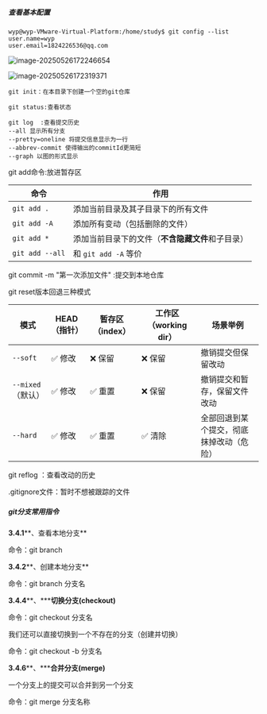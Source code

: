 







##### 查看基本配置

```
wyp@wyp-VMware-Virtual-Platform:/home/study$ git config --list
user.name=wyp
user.email=1824226536@qq.com
```

![image-20250526172246654](C:\Users\wangyupeng\AppData\Roaming\Typora\typora-user-images\image-20250526172246654.png)



![image-20250526172319371](C:\Users\wangyupeng\AppData\Roaming\Typora\typora-user-images\image-20250526172319371.png)

```
git init：在本目录下创建一个空的git仓库

git status:查看状态

git log  :查看提交历史
--all 显示所有分支
--pretty=oneline 将提交信息显示为一行
--abbrev-commit 使得输出的commitId更简短
--graph 以图的形式显示
```

git add命令:放进暂存区

| 命令            | 作用                                             |
| --------------- | ------------------------------------------------ |
| `git add .`     | 添加当前目录及其子目录下的所有文件               |
| `git add -A`    | 添加所有变动（包括删除的文件）                   |
| `git add *`     | 添加当前目录下的文件（**不含隐藏文件**和子目录） |
| `git add --all` | 和 `git add -A` 等价                             |



git commit -m "第一次添加文件"    :提交到本地仓库



git reset版本回退三种模式

| 模式              | HEAD（指针） | 暂存区（index） | 工作区（working dir） | 场景举例                                 |
| ----------------- | ------------ | --------------- | --------------------- | ---------------------------------------- |
| `--soft`          | ✅ 修改       | ❌ 保留          | ❌ 保留                | 撤销提交但保留改动                       |
| `--mixed`（默认） | ✅ 修改       | ✅ 重置          | ❌ 保留                | 撤销提交和暂存，保留文件改动             |
| `--hard`          | ✅ 修改       | ✅ 重置          | ✅ 清除                | 全部回退到某个提交，彻底抹掉改动（危险） |

git reflog ：查看改动的历史

.gitignore文件：暂时不想被跟踪的文件





##### git分支常用指令

**3.4.1****、查看本地分支**

命令：git branch

**3.4.2****、创建本地分支**

命令：git branch 分支名

**3.4.4****、*********切换分支****(checkout)**

命令：git checkout 分支名

我们还可以直接切换到一个不存在的分支（创建并切换）

命令：git checkout -b 分支名

**3.4.6****、*********合并分支****(merge)**

一个分支上的提交可以合并到另一个分支

命令：git merge 分支名称





























